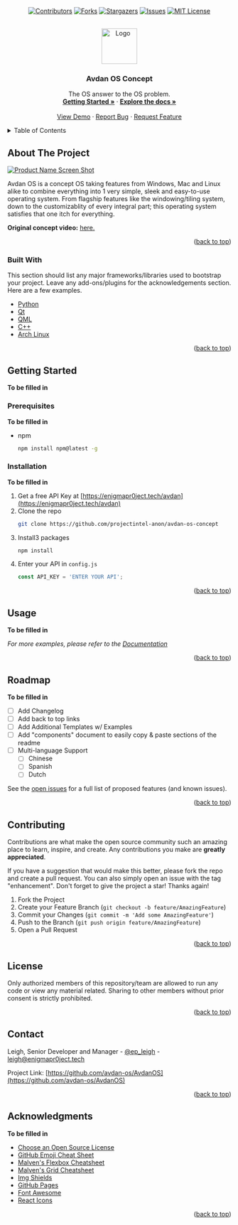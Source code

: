 <div id="top"></div>

<div align="center">
  
  [![Contributors][contributors-shield]][contributors-url]
  [![Forks][forks-shield]][forks-url]
  [![Stargazers][stars-shield]][stars-url]
  [![Issues][issues-shield]][issues-url]
  [![MIT License][license-shield]][license-url]
  
</div>


<!-- PROJECT LOGO -->
<br />
<div align="center">
  <a href="https://github.com/avdan-os/AvdanOS">
    <img src="https://yt3.ggpht.com/Y2utyqID6yqk9qCmocYB0yQIIeyutFne9S9Iuzwc1oIcj638T1H78yftOSemdTsx5sprv29TmQ=s88-c-k-c0x00ffffff-no-rj" alt="Logo" width="80" height="80">
  </a>

  <h3 align="center">Avdan OS Concept</h3>

  <p align="center">
    The OS answer to the OS problem.
    <br />
    <a href="https://avdan-os.github.io"><ins><strong>Getting Started »</strong></ins></a>
    ·
    <a href="https://github.com/avdan-os/AvdanOS"><strong>Explore the docs »</strong></a>
    <br />
    <br />
    <a href="https://dynamicos.netlify.app/">View Demo</a>
    ·
    <a href="https://github.com/avdan-os/AvdanOS/issues">Report Bug</a>
    ·
    <a href="https://github.com/avdan-os/AvdanOS/issues">Request Feature</a>
  </p>
</div>



<!-- TABLE OF CONTENTS -->
<details>
  <summary>Table of Contents</summary>
  <ol>
    <li>
      <a href="#about-the-project">About The Project</a>
      <ul>
        <li><a href="#built-with">Built With</a></li>
      </ul>
    </li>
    <li>
      <a href="#getting-started">Getting Started</a>
      <ul>
        <li><a href="#prerequisites">Prerequisites</a></li>
        <li><a href="#installation">Installation</a></li>
      </ul>
    </li>
    <li><a href="#usage">Usage</a></li>
    <li><a href="#roadmap">Roadmap</a></li>
    <li><a href="#contributing">Contributing</a></li>
    <li><a href="#license">License</a></li>
    <li><a href="#contact">Contact</a></li>
    <li><a href="#acknowledgments">Acknowledgments</a></li>
  </ol>
</details>



<!-- ABOUT THE PROJECT -->
## About The Project

[![Product Name Screen Shot][product-screenshot]](https://dynamicos.netlify.app/)

Avdan OS is a concept OS taking features from Windows, Mac and Linux alike to combine everything into 1 very simple, sleek and easy-to-use operating system. From flagship features like the windowing/tiling system, down to the customizablity of every integral part; this operating system satisfies that one itch for everything.

<b>Original concept video:</b> [here.](https://www.youtube.com/watch?v=tXFEiw1aJTw)

<p align="right">(<a href="#top">back to top</a>)</p>



### Built With

This section should list any major frameworks/libraries used to bootstrap your project. Leave any add-ons/plugins for the acknowledgements section. Here are a few examples.

* [Python](https://python.org/)
* [Qt](https://www.qt.io/)
* [QML](https://www.qt.io/)
* [C++](https://docs.microsoft.com/en-us/cpp/cpp/?view=msvc-170)
* [Arch Linux](https://archlinux.org/)

<p align="right">(<a href="#top">back to top</a>)</p>



<!-- GETTING STARTED -->
## Getting Started

<b>To be filled in</b>

### Prerequisites

<b>To be filled in</b>
* npm
  ```sh
  npm install npm@latest -g
  ```

### Installation

<b>To be filled in</b>

1. Get a free API Key at [https://enigmapr0ject.tech/avdan](https://enigmapr0ject.tech/avdan)
2. Clone the repo
   ```sh
   git clone https://github.com/projectintel-anon/avdan-os-concept
   ```
3. Install3 packages
   ```sh
   npm install
   ```
4. Enter your API in `config.js`
   ```js
   const API_KEY = 'ENTER YOUR API';
   ```

<p align="right">(<a href="#top">back to top</a>)</p>



<!-- USAGE EXAMPLES -->
## Usage

<b>To be filled in</b>

_For more examples, please refer to the [Documentation](https://github.com/projectintel-anon/avdan-os-concept/wiki)_

<p align="right">(<a href="#top">back to top</a>)</p>



<!-- ROADMAP -->
## Roadmap

<b>To be filled in</b>

- [ ] Add Changelog
- [ ] Add back to top links
- [ ] Add Additional Templates w/ Examples
- [ ] Add "components" document to easily copy & paste sections of the readme
- [ ] Multi-language Support
    - [ ] Chinese
    - [ ] Spanish
    - [ ] Dutch

See the [open issues](https://github.com/avdan-os/AvdanOS/projects) for a full list of proposed features (and known issues).

<p align="right">(<a href="#top">back to top</a>)</p>



<!-- CONTRIBUTING -->
## Contributing

Contributions are what make the open source community such an amazing place to learn, inspire, and create. Any contributions you make are **greatly appreciated**.

If you have a suggestion that would make this better, please fork the repo and create a pull request. You can also simply open an issue with the tag "enhancement".
Don't forget to give the project a star! Thanks again!

1. Fork the Project
2. Create your Feature Branch (`git checkout -b feature/AmazingFeature`)
3. Commit your Changes (`git commit -m 'Add some AmazingFeature'`)
4. Push to the Branch (`git push origin feature/AmazingFeature`)
5. Open a Pull Request

<p align="right">(<a href="#top">back to top</a>)</p>



<!-- LICENSE -->
## License

Only authorized members of this repository/team are allowed to run any code or view any material related. Sharing to other members without prior consent is strictly prohibited.

<p align="right">(<a href="#top">back to top</a>)</p>



<!-- CONTACT -->
## Contact

Leigh, Senior Developer and Manager - [@ep_leigh](https://twitter.com/ep_leigh) - leigh@enigmapr0ject.tech

Project Link: [https://github.com/avdan-os/AvdanOS](https://github.com/avdan-os/AvdanOS)

<p align="right">(<a href="#top">back to top</a>)</p>



<!-- ACKNOWLEDGMENTS -->
## Acknowledgments

<b>To be filled in</b>

* [Choose an Open Source License](https://choosealicense.com)
* [GitHub Emoji Cheat Sheet](https://www.webpagefx.com/tools/emoji-cheat-sheet)
* [Malven's Flexbox Cheatsheet](https://flexbox.malven.co/)
* [Malven's Grid Cheatsheet](https://grid.malven.co/)
* [Img Shields](https://shields.io)
* [GitHub Pages](https://pages.github.com)
* [Font Awesome](https://fontawesome.com)
* [React Icons](https://react-icons.github.io/react-icons/search)

<p align="right">(<a href="#top">back to top</a>)</p>



<!-- MARKDOWN LINKS & IMAGES -->
[contributors-shield]: https://img.shields.io/github/contributors/avdan-os/AvdanOS?style=for-the-badge
[contributors-url]: https://github.com/avdan-os/AvdanOS/graphs/contributors
[forks-shield]: https://img.shields.io/github/forks/avdan-os/AvdanOS?style=for-the-badge
[forks-url]: https://github.com/avdan-os/AvdanOS/network/members
[stars-shield]: https://img.shields.io/github/stars/avdan-os/AvdanOS?style=for-the-badge
[stars-url]: https://github.com/avdan-os/AvdanOS/stargazers
[issues-shield]: https://img.shields.io/github/issues/avdan-os/AvdanOS?style=for-the-badge
[issues-url]: https://github.com/avdan-os/AvdanOS/issues
[license-shield]: https://img.shields.io/github/license/avdan-os/AvdanOS?style=for-the-badge
[license-url]: https://github.com/avdan-os/AvdanOS/blob/master/LICENSE.txt
[product-screenshot]: img/logo.jpg
